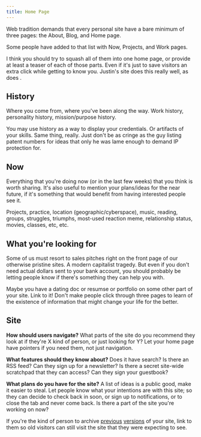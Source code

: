 ```yaml
---
title: Home Page
---
```


Web tradition demands that every personal site have a bare minimum of three pages: the About, Blog, and Home page.

Some people have added to that list with Now, Projects, and Work pages.

I think you should try to squash all of them into one home page, or provide at least a teaser of each of those parts. Even if it's just to save visitors an extra click while getting to know you. Justin's site does this really well, as does . 


## History

Where you come from, where you've been along the way. Work history, personality history, mission/purpose history.

You may use history as a way to display your credentials. Or artifacts of your skills. Same thing, really. Just don't be as cringe as the guy listing patent numbers for ideas that only he was lame enough to demand IP protection for. 


## Now

Everything that you're doing now (or in the last few weeks) that you think is worth sharing. It's also useful to mention your plans/ideas for the near future, if it's something that would benefit from having interested people see it.

Projects, practice, location (geographic/cyberspace), music, reading, groups, struggles, triumphs, most-used reaction meme, relationship status, movies, classes, etc, etc.


## What you're looking for

Some of us must resort to sales pitches right on the front page of our otherwise pristine sites. A modern capitalist tragedy. But even if you don't need actual dollars sent to your bank account, you should probably be letting people know if there's something they can help you with. 

Maybe you have a dating doc or resumse or portfolio on some other part of your site. Link to it! Don't make people click through three pages to learn of the existence of information that might change your life for the better.


## Site

**How should users navigate?** What parts of the site do you recommend they look at if they're X kind of person, or just looking for Y? Let your home page have pointers if you need them, not just navigation.

**What features should they know about?** Does it have search? Is there an RSS feed? Can they sign up for a newsletter? Is there a secret site-wide scratchpad that they can access? Can they sign your guestbook?

**What plans do you have for the site?** A list of ideas is a public good, make it easier to steal. Let people know what your intentions are with this site; so they can decide to check back in soon, or sign up to notifications, or to close the tab and never come back. Is there a part of the site you're working on now? 

If you're the kind of person to archive [previous](https://colly.com/v4) [versions](https://www.sheafitz.com/website) of your site, link to them so old visitors can still visit the site that they were expecting to see.
